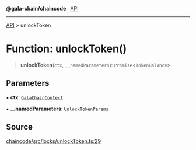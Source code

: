**@gala-chain/chaincode** ∙ [API](../exports.md)

***

[API](../exports.md) > unlockToken

# Function: unlockToken()

> **unlockToken**(`ctx`, `__namedParameters`): `Promise`\<`TokenBalance`\>

## Parameters

▪ **ctx**: [`GalaChainContext`](../classes/GalaChainContext.md)

▪ **\_\_namedParameters**: `UnlockTokenParams`

## Source

[chaincode/src/locks/unlockToken.ts:29](https://github.com/GalaChain/sdk/blob/bcbbb18/chaincode/src/locks/unlockToken.ts#L29)
